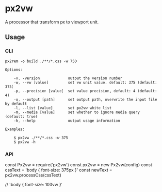 # px2vw
A processor that transform px to viewport unit.


## Usage

### CLI

```
px2rem -o build ./**/*.css -w 750
```

```
Options:

    -v, -version             output the version number
    -w, --vw [value]         set vw unit value. default: 375 (default: 375)
    -p, --precision [value]  set value precision, default: 4 (default: 4)
    -o, --output [path]      set output path, overwrite the input file by default
    -l, --list [value]       set px2vw white list
    -m, --media [value]      set whether to ignore media query (default: true)
    -h, --help               output usage information

Examples:

    $ px2vw ./**/*.css -w 375
    $ px2vw -h
```


### API

const Px2vw = require('px2vw')
const px2vw = new Px2vw(config)
const cssText = 'body { font-size: 375px }'
const newText = px2vw.processCss(cssText)

// 'body { font-size: 100vw }'